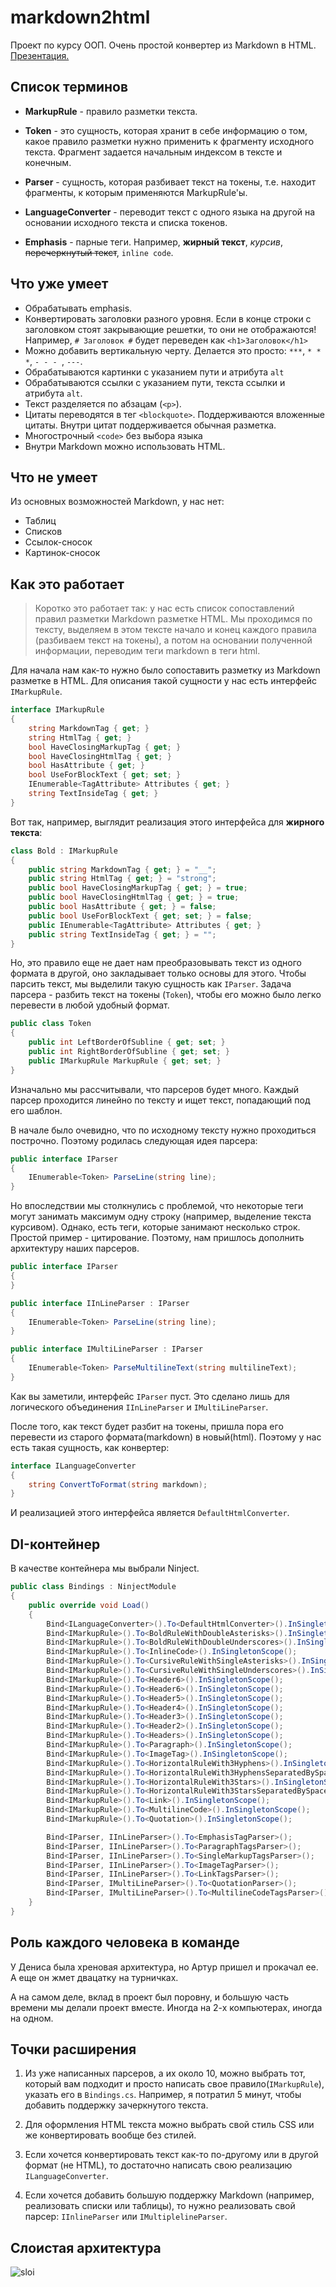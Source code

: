 # markdown2html

Проект по курсу ООП. Очень простой конвертер из Markdown в HTML. [Презентация.](https://docs.google.com/presentation/d/1O4_tOjSfoNdDxrRk1y3vU0s2kgYFG8JB4yA-w2_dx8I/edit?usp=sharing)

## Список терминов

- **MarkupRule** - правило разметки текста.


- **Token** - это сущность, которая хранит в себе информацию о том, какое правило разметки нужно применить к фрагменту исходного текста. Фрагмент задается начальным индексом в тексте и конечным.
- **Parser** - сущность, которая разбивает текст на токены, т.е. находит фрагменты, к которым применяются MarkupRule'ы. 
- **LanguageConverter** - переводит текст с одного языка на другой на основании исходного текста и списка токенов.
- **Emphasis** - парные теги. Например, **жирный текст**, *курсив*, ~~перечеркнутый текст~~, `inline code`.

## Что уже умеет

- Обрабатывать emphasis.
- Конвертировать заголовки разного уровня. Если в конце строки с заголовком стоят закрывающие решетки, то они не отображаются! Например, `# Заголовок #` будет переведен как `<h1>Заголовок</h1>`
- Можно добавить вертикальную черту. Делается это просто: `***`, `* * *`, `- - - `, `---`. 
- Обрабатываются картинки с указанием пути и атрибута `alt`
- Обрабатываются ссылки с указанием пути, текста ссылки и атрибута `alt`.
- Текст разделяется по абзацам (`<p>`).
- Цитаты переводятся в тег `<blockquote>`. Поддерживаются вложенные цитаты. Внутри цитат поддерживается обычная разметка.
- Многострочный `<code>` без выбора языка
- Внутри Markdown можно использовать HTML.


## Что не умеет

Из основных возможностей Markdown, у нас нет:

- Таблиц
- Списков
- Ссылок-сносок
- Картинок-сносок

## Как это работает

> Коротко это работает так: у нас есть список сопоставлений правил разметки Markdown разметке HTML. Мы проходимся по тексту, выделяем в этом тексте начало и конец каждого правила (разбиваем текст на токены), а потом на основании полученной информации, переводим теги markdown в теги html.

Для начала нам как-то нужно было сопоставить разметку из Markdown разметке в HTML. Для описания такой сущности у нас есть интерфейс `IMarkupRule`.

```c#
interface IMarkupRule
{
    string MarkdownTag { get; }
    string HtmlTag { get; }
    bool HaveClosingMarkupTag { get; }
    bool HaveClosingHtmlTag { get; }
    bool HasAttribute { get; }
    bool UseForBlockText { get; set; }
    IEnumerable<TagAttribute> Attributes { get; }
    string TextInsideTag { get; }
}
```

Вот так, например, выглядит реализация этого интерфейса для **жирного текста**:

```c#
class Bold : IMarkupRule
{
	public string MarkdownTag { get; } = "__";
	public string HtmlTag { get; } = "strong";
	public bool HaveClosingMarkupTag { get; } = true;
	public bool HaveClosingHtmlTag { get; } = true;
	public bool HasAttribute { get; } = false;
	public bool UseForBlockText { get; set; } = false;
	public IEnumerable<TagAttribute> Attributes { get; }
	public string TextInsideTag { get; } = "";
}
```

Но, это правило еще не дает нам преобразовывать текст из одного формата в другой, оно закладывает только основы для этого. Чтобы парсить текст, мы выделили такую сущность как `IParser`. Задача парсера - разбить текст на токены (`Token`), чтобы его можно было легко перевести в любой удобный формат.

```c#
public class Token
{
    public int LeftBorderOfSubline { get; set; }
    public int RightBorderOfSubline { get; set; }
	public IMarkupRule MarkupRule { get; set; }
}
```

Изначально мы рассчитывали, что парсеров будет много. Каждый парсер проходится линейно по тексту и ищет текст, попадающий под его шаблон.

В начале было очевидно, что по исходному тексту нужно проходиться построчно. Поэтому родилась следующая идея парсера:

```c#
public interface IParser
{
	IEnumerable<Token> ParseLine(string line);
}
```

Но впоследствии мы столкнулись с проблемой, что некоторые теги могут занимать максимум одну строку (например, выделение текста курсивом). Однако, есть теги, которые занимают несколько строк. Простой пример - цитирование.  Поэтому, нам пришлось дополнить архитектуру наших парсеров. 

```c#
public interface IParser
{
}

public interface IInLineParser : IParser
{
	IEnumerable<Token> ParseLine(string line);
}

public interface IMultiLineParser : IParser
{
	IEnumerable<Token> ParseMultilineText(string multilineText);
}
```

Как вы заметили, интерфейс `IParser` пуст. Это сделано лишь для логического объединения `IInLineParser` и `IMultiLineParser`.

После того, как текст будет разбит на токены, пришла пора его перевести из старого формата(markdown) в новый(html). Поэтому у нас есть такая сущность, как конвертер:

```C#
interface ILanguageConverter
{
	string ConvertToFormat(string markdown);
}
```

И реализацией этого интерфейса является `DefaultHtmlConverter`.

## DI-контейнер

В качестве контейнера мы выбрали Ninject.

```c#
public class Bindings : NinjectModule
{
    public override void Load()
    {
        Bind<ILanguageConverter>().To<DefaultHtmlConverter>().InSingletonScope();
        Bind<IMarkupRule>().To<BoldRuleWithDoubleAsterisks>().InSingletonScope();
        Bind<IMarkupRule>().To<BoldRuleWithDoubleUnderscores>().InSingletonScope();
        Bind<IMarkupRule>().To<InlineCode>().InSingletonScope();
        Bind<IMarkupRule>().To<CursiveRuleWithSingleAsterisks>().InSingletonScope();
        Bind<IMarkupRule>().To<CursiveRuleWithSingleUnderscores>().InSingletonScope();
        Bind<IMarkupRule>().To<Header6>().InSingletonScope();
        Bind<IMarkupRule>().To<Header6>().InSingletonScope();
        Bind<IMarkupRule>().To<Header5>().InSingletonScope();
        Bind<IMarkupRule>().To<Header4>().InSingletonScope();
        Bind<IMarkupRule>().To<Header3>().InSingletonScope();
        Bind<IMarkupRule>().To<Header2>().InSingletonScope();
        Bind<IMarkupRule>().To<Headers>().InSingletonScope();
        Bind<IMarkupRule>().To<Paragraph>().InSingletonScope();
        Bind<IMarkupRule>().To<ImageTag>().InSingletonScope();
        Bind<IMarkupRule>().To<HorizontalRuleWith3Hyphens>().InSingletonScope();
        Bind<IMarkupRule>().To<HorizontalRuleWith3HyphensSeparatedBySpaces>().InSingletonScope();
        Bind<IMarkupRule>().To<HorizontalRuleWith3Stars>().InSingletonScope();
        Bind<IMarkupRule>().To<HorizontalRuleWith3StarsSeparatedBySpaces>().InSingletonScope();
        Bind<IMarkupRule>().To<Link>().InSingletonScope();
        Bind<IMarkupRule>().To<MultilineCode>().InSingletonScope();
        Bind<IMarkupRule>().To<Quotation>().InSingletonScope();

        Bind<IParser, IInLineParser>().To<EmphasisTagParser>();
        Bind<IParser, IInLineParser>().To<ParagraphTagsParser>();
        Bind<IParser, IInLineParser>().To<SingleMarkupTagsParser>();
        Bind<IParser, IInLineParser>().To<ImageTagParser>();
        Bind<IParser, IInLineParser>().To<LinkTagsParser>();
        Bind<IParser, IMultiLineParser>().To<QuotationParser>();
        Bind<IParser, IMultiLineParser>().To<MultilineCodeTagsParser>();
    }
}
```

## Роль каждого человека в команде

У Дениса была хреновая архитектура, но Артур пришел и прокачал ее. А еще он жмет двацатку на турничках.

А на самом деле, вклад в проект был поровну, и большую часть времени мы делали проект вместе. Иногда на 2-х компьютерах, иногда на одном. 

## Точки расширения

1. Из уже написанных парсеров, а их около 10, можно выбрать тот, который вам подходит и просто  написать свое правило(`IMarkupRule`), указать его в `Bindings.cs`. Например, я потратил 5 минут, чтобы добавить поддержку зачеркнутого текста.

2. Для оформления HTML текста можно выбрать свой стиль CSS или же конвертировать вообще без стилей.

3. Если хочется конвертировать текст как-то по-другому или в другой формат (не HTML), то достаточно написать свою реализацию `ILanguageConverter`.

4. Если хочется добавить большую поддержку Markdown (например, реализовать списки или таблицы), то нужно реализовать свой парсер: `IInlineParser` или `IMultiplelineParser`.

## Слоистая архитектура

![sloi](images/sloi.png)

